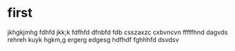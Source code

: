 # first

jkhgkjmhg
fdhfd
jkk;k
fdfhfd
dfnbfd
fdb
csszaxzc
cxbvncvn
fffffhnd
dagvds
rehreh
kuyk
hgkm,g
ergerg
edgesg
hdfhdf
fghhhfd
dsvdsv

